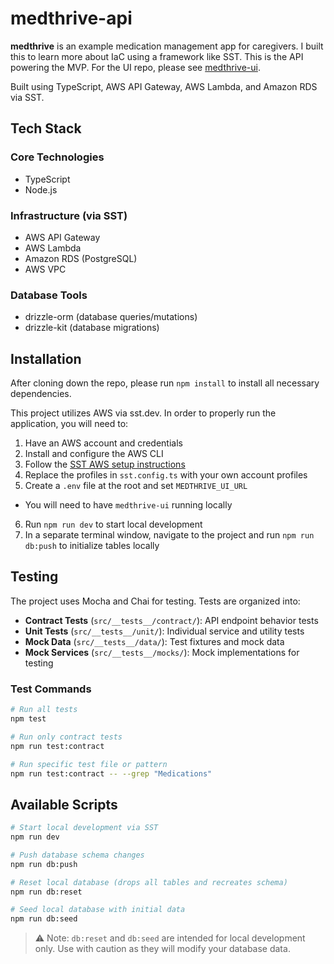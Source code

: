 # medthrive-api

**medthrive** is an example medication management app for caregivers.  I built this to learn more about IaC using a framework like SST.  This is the API powering the MVP.  For the UI repo, please see [medthrive-ui](https://github.com/radiylon/medthrive-ui).

Built using TypeScript, AWS API Gateway, AWS Lambda, and Amazon RDS via SST.

## Tech Stack

### Core Technologies
- TypeScript
- Node.js

### Infrastructure (via SST)
- AWS API Gateway
- AWS Lambda
- Amazon RDS (PostgreSQL)
- AWS VPC

### Database Tools
- drizzle-orm (database queries/mutations)
- drizzle-kit (database migrations)

## Installation

After cloning down the repo, please run `npm install` to install all necessary dependencies.

This project utilizes AWS via sst.dev. In order to properly run the application, you will need to:

1. Have an AWS account and credentials
2. Install and configure the AWS CLI
3. Follow the [SST AWS setup instructions](https://sst.dev/docs/aws-accounts/)
4. Replace the profiles in `sst.config.ts` with your own account profiles
5. Create a `.env` file at the root and set `MEDTHRIVE_UI_URL`
  - You will need to have `medthrive-ui` running locally
6. Run `npm run dev` to start local development
7. In a separate terminal window, navigate to the project and run `npm run db:push` to initialize tables locally

## Testing

The project uses Mocha and Chai for testing. Tests are organized into:

- **Contract Tests** (`src/__tests__/contract/`): API endpoint behavior tests
- **Unit Tests** (`src/__tests__/unit/`): Individual service and utility tests
- **Mock Data** (`src/__tests__/data/`): Test fixtures and mock data
- **Mock Services** (`src/__tests__/mocks/`): Mock implementations for testing

### Test Commands
```bash
# Run all tests
npm test

# Run only contract tests
npm run test:contract

# Run specific test file or pattern
npm run test:contract -- --grep "Medications"
```

## Available Scripts

```bash
# Start local development via SST
npm run dev

# Push database schema changes
npm run db:push

# Reset local database (drops all tables and recreates schema)
npm run db:reset

# Seed local database with initial data
npm run db:seed
```

> ⚠️ Note: `db:reset` and `db:seed` are intended for local development only. Use with caution as they will modify your database data.
